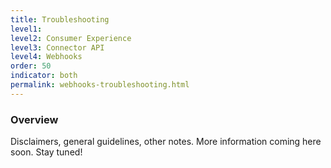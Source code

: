 ```yaml
---
title: Troubleshooting
level1:
level2: Consumer Experience
level3: Connector API
level4: Webhooks
order: 50
indicator: both
permalink: webhooks-troubleshooting.html
---
```


### Overview

Disclaimers, general guidelines, other notes. More information coming here soon. Stay tuned!
